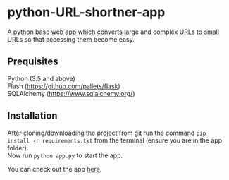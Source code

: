 # python-URL-shortner-app
A python base web app which converts large and complex URLs to small URLs so that accessing them become easy.


## Prequisites  
Python (3.5 and above)  
Flash (https://github.com/pallets/flask)  
SQLAlchemy (https://www.sqlalchemy.org/)  

## Installation  
After cloning/downloading the project from git run the command `pip install -r requirements.txt` from the terminal (ensure you are in the app folder).  
Now run `python app.py` to start the app.  

You can check out the app [here](https://deopa.herokuapp.com/).
